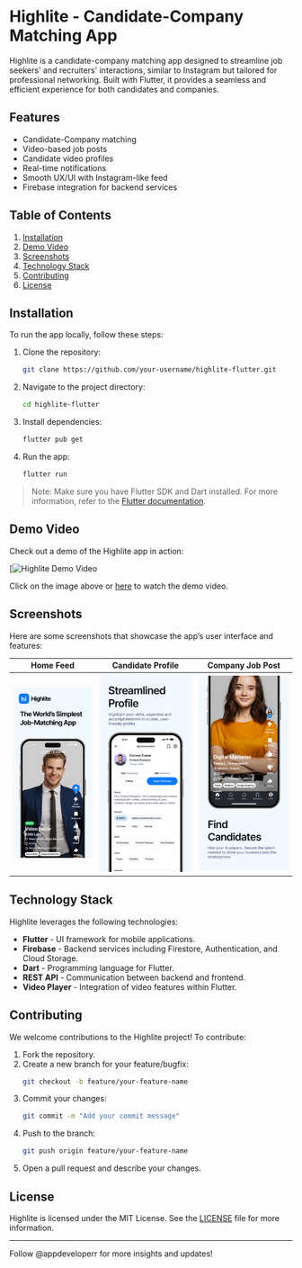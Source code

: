 
# Highlite - Candidate-Company Matching App

Highlite is a candidate-company matching app designed to streamline job seekers' and recruiters' interactions, similar to Instagram but tailored for professional networking. Built with Flutter, it provides a seamless and efficient experience for both candidates and companies.

## Features

- Candidate-Company matching
- Video-based job posts
- Candidate video profiles
- Real-time notifications
- Smooth UX/UI with Instagram-like feed
- Firebase integration for backend services

## Table of Contents

1. [Installation](#installation)
2. [Demo Video](#demo-video)
3. [Screenshots](#screenshots)
4. [Technology Stack](#technology-stack)
5. [Contributing](#contributing)
6. [License](#license)

## Installation

To run the app locally, follow these steps:

1. Clone the repository:
   ```bash
   git clone https://github.com/your-username/highlite-flutter.git
   ```
2. Navigate to the project directory:
   ```bash
   cd highlite-flutter
   ```
3. Install dependencies:
   ```bash
   flutter pub get
   ```
4. Run the app:
   ```bash
   flutter run
   ```

> Note: Make sure you have Flutter SDK and Dart installed. For more information, refer to the [Flutter documentation](https://flutter.dev/docs/get-started).

## Demo Video

Check out a demo of the Highlite app in action:

[![Highlite Demo Video](https://www.youtube.com/shorts/Pzp0we6RIUU)

Click on the image above or [here](https://www.youtube.com/watch?v=YOUR_VIDEO_ID) to watch the demo video.

## Screenshots

Here are some screenshots that showcase the app’s user interface and features:

| Home Feed                           | Candidate Profile                    | Company Job Post                     |
|-------------------------------------|--------------------------------------|--------------------------------------|
| ![Home Feed](screenshots/home_feed.png) | ![Candidate Profile](screenshots/candidate_profile.png) | ![Company Job Post](screenshots/company_job_post.png) |

## Technology Stack

Highlite leverages the following technologies:

- **Flutter** - UI framework for mobile applications.
- **Firebase** - Backend services including Firestore, Authentication, and Cloud Storage.
- **Dart** - Programming language for Flutter.
- **REST API** - Communication between backend and frontend.
- **Video Player** - Integration of video features within Flutter.

## Contributing

We welcome contributions to the Highlite project! To contribute:

1. Fork the repository.
2. Create a new branch for your feature/bugfix:
   ```bash
   git checkout -b feature/your-feature-name
   ```
3. Commit your changes:
   ```bash
   git commit -m "Add your commit message"
   ```
4. Push to the branch:
   ```bash
   git push origin feature/your-feature-name
   ```
5. Open a pull request and describe your changes.

## License

Highlite is licensed under the MIT License. See the [LICENSE](LICENSE) file for more information.

---



Follow @appdeveloperr for more insights and updates!
